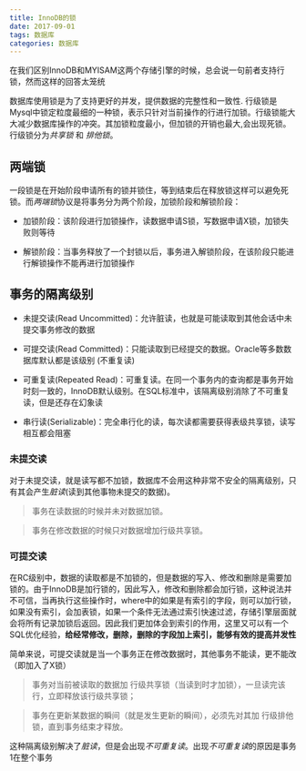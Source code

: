 ```yaml
---
title: InnoDB的锁
date: 2017-09-01
tags: 数据库
categories: 数据库
---
```


在我们区别InnoDB和MYISAM这两个存储引擎的时候，总会说一句前者支持行锁，然而这样的回答太笼统

数据库使用锁是为了支持更好的并发，提供数据的完整性和一致性. 行级锁是Mysql中锁定粒度最细的一种锁，表示只针对当前操作的行进行加锁。行级锁能大大减少数据库操作的冲突。其加锁粒度最小，但加锁的开销也最大,会出现死锁。行级锁分为*共享锁* 和 *排他锁*。

## 两端锁

一段锁是在开始阶段申请所有的锁并锁住，等到结束后在释放锁这样可以避免死锁。而*两端锁*协议是将事务分为两个阶段，加锁阶段和解锁阶段：

+ 加锁阶段：该阶段进行加锁操作，读数据申请S锁，写数据申请X锁，加锁失败则等待

+ 解锁阶段：当事务释放了一个封锁以后，事务进入解锁阶段，在该阶段只能进行解锁操作不能再进行加锁操作

## 事务的隔离级别

+ 未提交读(Read Uncommitted)：允许脏读，也就是可能读取到其他会话中未提交事务修改的数据

+ 可提交读(Read Committed)：只能读取到已经提交的数据。Oracle等多数数据库默认都是该级别 (不重复读)

+ 可重复读(Repeated Read)：可重复读。在同一个事务内的查询都是事务开始时刻一致的，InnoDB默认级别。在SQL标准中，该隔离级别消除了不可重复读，但是还存在幻象读

+ 串行读(Serializable)：完全串行化的读，每次读都需要获得表级共享锁，读写相互都会阻塞

### 未提交读

对于未提交读，就是读写都不加锁，数据库不会用这种非常不安全的隔离级别，只有其会产生*脏读*(读到其他事物未提交的数据)。

> 事务在读数据的时候并未对数据加锁。

> 事务在修改数据的时候只对数据增加行级共享锁。

### 可提交读

在RC级别中，数据的读取都是不加锁的，但是数据的写入、修改和删除是需要加锁的。由于InnoDB是加行锁的，因此写入，修改和删除都会加行锁，这种说法并不可信，当再执行这些操作时，where中的如果是有索引的字段，则可以加行锁，如果没有索引，会加表锁，如果一个条件无法通过索引快速过滤，存储引擎层面就会将所有记录加锁后返回。因此我们更加体会到索引的作用，这里又可以有一个SQL优化经验，**给经常修改，删除，删除的字段加上索引，能够有效的提高并发性**

简单来说，可提交读就是当一个事务正在修改数据时，其他事务不能读，更不能改（即加入了X锁）

> 事务对当前被读取的数据加 行级共享锁（当读到时才加锁），一旦读完该行，立即释放该行级共享锁；

> 事务在更新某数据的瞬间（就是发生更新的瞬间），必须先对其加 行级排他锁，直到事务结束才释放。

这种隔离级别解决了*脏读*，但是会出现*不可重复读*。出现*不可重复读*的原因是事务1在整个事务
